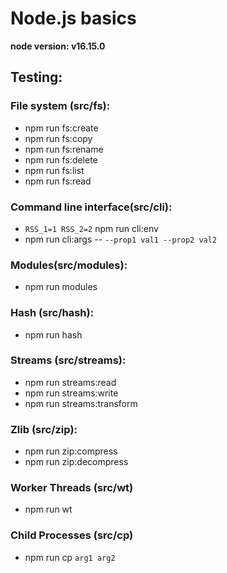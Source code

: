 # Node.js basics

**node version: v16.15.0**

## Testing:

### File system (src/fs):

- npm run fs:create
- npm run fs:copy
- npm run fs:rename
- npm run fs:delete
- npm run fs:list
- npm run fs:read

### Command line interface(src/cli):

- `RSS_1=1 RSS_2=2` npm run cli:env
- npm run cli:args -- `--prop1 val1 --prop2 val2`

### Modules(src/modules):

- npm run modules

### Hash (src/hash):

- npm run hash

### Streams (src/streams):

- npm run streams:read
- npm run streams:write
- npm run streams:transform

### Zlib (src/zip):

- npm run zip:compress
- npm run zip:decompress

### Worker Threads (src/wt)

- npm run wt

### Child Processes (src/cp)

- npm run cp `arg1 arg2`
